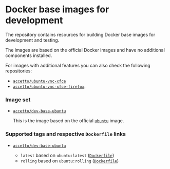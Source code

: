 # Docker base images for development

The repository contains resources for building Docker base images for development and testing.

The images are based on the official Docker images and have no additional components installed.

For images with additional features you can also check the following repositories:

* [`accetto/ubuntu-vnc-xfce`](https://hub.docker.com/r/accetto/ubuntu-vnc-xfce/)
* [`accetto/ubuntu-vnc-xfce-firefox`](https://hub.docker.com/r/accetto/ubuntu-vnc-xfce-firefox/).

### Image set

* [`accetto/dev-base-ubuntu`](https://hub.docker.com/r/accetto/dev-base-ubuntu/)

    This is the image based on the official [`ubuntu`](https://hub.docker.com/_/ubuntu/) image.


### Supported tags and respective `Dockerfile` links

* [`accetto/dev-base-ubuntu`](https://hub.docker.com/r/accetto/dev-base-ubuntu/)

    * `latest` based on `ubuntu:latest` ([`Dockerfile`](https://github.com/accetto/dev-base/blob/master/Dockerfile-ubuntu))
    * `rolling` based on `ubuntu:rolling` ([`Dockerfile`](https://github.com/accetto/dev-base/blob/master/Dockerfile-ubuntu_rolling))
